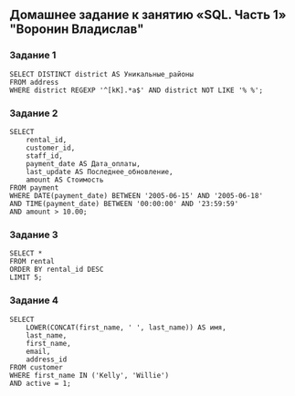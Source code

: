 ## Домашнее задание к занятию «SQL. Часть 1» "Воронин Владислав"


### Задание 1

```mysql
SELECT DISTINCT district AS Уникальные_районы
FROM address
WHERE district REGEXP '^[kK].*a$' AND district NOT LIKE '% %';
```

### Задание 2

```mysql
SELECT 
    rental_id,
    customer_id,
    staff_id,
    payment_date AS Дата_оплаты,
    last_update AS Последнее_обновление,
    amount AS Стоимость
FROM payment
WHERE DATE(payment_date) BETWEEN '2005-06-15' AND '2005-06-18'
AND TIME(payment_date) BETWEEN '00:00:00' AND '23:59:59'
AND amount > 10.00;
```

### Задание 3

```mysql
SELECT *
FROM rental
ORDER BY rental_id DESC
LIMIT 5;
```

### Задание 4

```mysql
SELECT 
    LOWER(CONCAT(first_name, ' ', last_name)) AS имя,
    last_name,
    first_name,
    email,
    address_id
FROM customer
WHERE first_name IN ('Kelly', 'Willie')
AND active = 1;
```